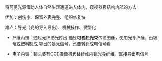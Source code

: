 将可见光源借助人体自然生理通道进入体内，窥视器官结构内部的方法


优势：创伤小、保留外表完整、组织修复快

难点：导光（光的导入导出）、机械操作、微型化

- 纤维内镜：通过光纤把光传出
	通过**可视性光束**传递图像，使用光导纤维，由玻璃或塑料制成
	导出的是光信号，还要转化成电信号看

- 电子内镜：镜头装有CCD摄像机代替纤维内镜光导纤维，直接导出电信号


